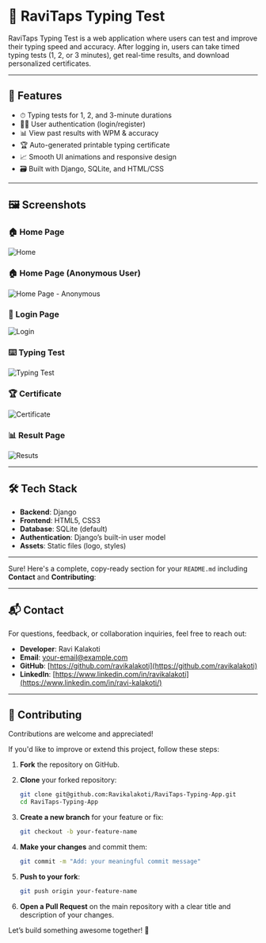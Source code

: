 # 🧠 RaviTaps Typing Test

RaviTaps Typing Test is a web application where users can test and improve their typing speed and accuracy. After logging in, users can take timed typing tests (1, 2, or 3 minutes), get real-time results, and download personalized certificates.

---

## 🚀 Features

- ⏱ Typing tests for 1, 2, and 3-minute durations
- 🧑‍💻 User authentication (login/register)
- 📊 View past results with WPM & accuracy
- 🏆 Auto-generated printable typing certificate
- 📈 Smooth UI animations and responsive design
- 🗃 Built with Django, SQLite, and HTML/CSS

---

## 🖼️ Screenshots

### 🏠 Home Page
![Home](https://github.com/Ravikalakoti/RaviTaps-Typing-Typing-Speed-Test-App-/blob/main/screenshorts/home.png)

### 🏠 Home Page (Anonymous User)
![Home Page - Anonymous](https://github.com/Ravikalakoti/RaviTaps-Typing-Typing-Speed-Test-App-/blob/main/screenshorts/anonymous.png)

### 🔐 Login Page
![Login](https://github.com/Ravikalakoti/RaviTaps-Typing-Typing-Speed-Test-App-/blob/main/screenshorts/login.png)

### ⌨️ Typing Test
![Typing Test](https://github.com/Ravikalakoti/RaviTaps-Typing-Typing-Speed-Test-App-/blob/main/screenshorts/typing.png)

### 🏆 Certificate
![Certificate](https://github.com/Ravikalakoti/RaviTaps-Typing-Typing-Speed-Test-App-/blob/main/screenshorts/certificate.png)

### 📊 Result Page
![Resuts](https://github.com/Ravikalakoti/RaviTaps-Typing-Typing-Speed-Test-App-/blob/main/screenshorts/result.png)

---

## 🛠️ Tech Stack

- **Backend**: Django
- **Frontend**: HTML5, CSS3
- **Database**: SQLite (default)
- **Authentication**: Django’s built-in user model
- **Assets**: Static files (logo, styles)

---

Sure! Here's a complete, copy-ready section for your `README.md` including **Contact** and **Contributing**:

---

## 📬 Contact

For questions, feedback, or collaboration inquiries, feel free to reach out:

* **Developer**: Ravi Kalakoti
* **Email**: [your-email@example.com](mailto:ravikalakoti16@gmail.com)
* **GitHub**: [https://github.com/ravikalakoti](https://github.com/ravikalakoti)
* **LinkedIn**: [https://www.linkedin.com/in/ravikalakoti](https://www.linkedin.com/in/ravi-kalakoti/)

---

## 🤝 Contributing

Contributions are welcome and appreciated!

If you'd like to improve or extend this project, follow these steps:

1. **Fork** the repository on GitHub.
2. **Clone** your forked repository:

   ```bash
   git clone git@github.com:Ravikalakoti/RaviTaps-Typing-App.git
   cd RaviTaps-Typing-App
   ```
3. **Create a new branch** for your feature or fix:

   ```bash
   git checkout -b your-feature-name
   ```
4. **Make your changes** and commit them:

   ```bash
   git commit -m "Add: your meaningful commit message"
   ```
5. **Push to your fork**:

   ```bash
   git push origin your-feature-name
   ```
6. **Open a Pull Request** on the main repository with a clear title and description of your changes.

Let’s build something awesome together! 🚀

